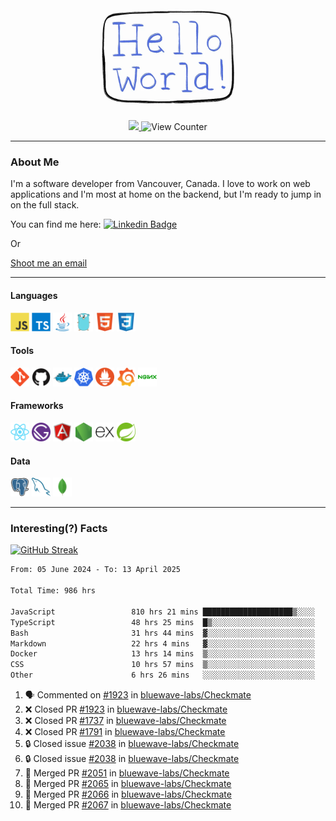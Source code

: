 <div align="center">
    <img src="./img/hello_world.webp" height="200px" width="">
    <div>
        <a href="https://www.linkedin.com/in/ajhollid">
            <img src="https://img.shields.io/badge/LinkedIn-blue"/>
        </a>
        <img src="https://komarev.com/ghpvc/?username=ajhollid&color=yellow" alt="View Counter">
    </div>
</div>

---

### About Me

I'm a software developer from Vancouver, Canada. I love to work on web applications and I'm most at home on the backend, but I'm ready to jump in on the full stack.

You can find me here: [![Linkedin Badge](https://img.shields.io/badge/-ajhollid-blue?style=flat&logo=Linkedin&logoColor=white)](https://www.linkedin.com/in/ajhollid)

Or

[Shoot me an email](mailto:ajhollid@gmail.com)

---

#### Languages

<div>
    <img src="./img/devicons/javascript-original.svg" width=30 height=30 alt="JavaScript">
    <img src="/img/devicons/typescript-original.svg" width=30 height=30 alt="TypeScript">
    <img src="./img/devicons/java-original.svg" width=30 height=30 alt="Java">
    <img src="./img/devicons/go-original.svg" width=30 height=30 alt="Golang">
    <img src="./img/devicons/html5-original.svg" width=30 height=30 alt="HTML 5">
    <img src="./img/devicons/css3-original.svg" width=30 height=30 alt="CSS 3">
</div>

#### Tools

<div>
    <img src="./img/devicons/git-original.svg" width=30 height=30 alt="Git">
    <img src="./img/devicons/github-original.svg" width=30 height=30 alt="Github">
    <img src="./img/devicons/docker-original.svg" width=30 
    height=30 alt="Docker">
    <img src="./img/devicons/kubernetes-original.svg" width=30 height=30 alt="K8">
    <img src="./img/devicons/prometheus-original.svg" width=30 height=30 alt="Prometheus">
    <img src="./img/devicons/grafana-original.svg" width=30 height=30 alt="Grafana">
    <img src="./img/devicons/nginx-original.svg" width=30 height=30 alt="Nginx">
</div>

#### Frameworks

<div>
    <img src="./img/devicons/react-original.svg" width=30 height=30 alt="React">
    <img src="./img/devicons/gatsby-original.svg" width=30 height=30 alt="Gatsby">
    <img src="./img/devicons/angularjs-original.svg" width=30 height=30 alt="AngularJS">
    <img src="./img/devicons/nodejs-original.svg" width=30 height=30 alt="NodeJS">
    <img src="./img/devicons/express-original.svg" width=30 height=30 alt="Express">
    <img src="./img/devicons/spring-original.svg" width=30 height=30 alt="Spring">
</div>

#### Data

<div>
    <img src="./img/devicons/postgresql-original.svg" width=30 height=30 alt="Postgresql">
    <img src="./img/devicons/mysql-original.svg" width=30 height=30 alt="Mysql">
    <img src="./img/devicons/mongodb-original.svg" width=30 height=30 alt="MongoDB">
</div>

---

### Interesting(?) Facts

[![GitHub Streak](http://github-readme-streak-stats.herokuapp.com?user=ajhollid)](https://git.io/streak-stats)

 <!--START_SECTION:waka-->

```txt
From: 05 June 2024 - To: 13 April 2025

Total Time: 986 hrs

JavaScript                 810 hrs 21 mins ████████████████████▒░░░░   81.65 %
TypeScript                 48 hrs 25 mins  █▒░░░░░░░░░░░░░░░░░░░░░░░   04.88 %
Bash                       31 hrs 44 mins  ▓░░░░░░░░░░░░░░░░░░░░░░░░   03.20 %
Markdown                   22 hrs 4 mins   ▓░░░░░░░░░░░░░░░░░░░░░░░░   02.22 %
Docker                     13 hrs 14 mins  ▒░░░░░░░░░░░░░░░░░░░░░░░░   01.33 %
CSS                        10 hrs 57 mins  ▒░░░░░░░░░░░░░░░░░░░░░░░░   01.10 %
Other                      6 hrs 26 mins   ░░░░░░░░░░░░░░░░░░░░░░░░░   00.65 %
```

<!--END_SECTION:waka-->


<!--START_SECTION:activity-->
1. 🗣 Commented on [#1923](https://github.com/bluewave-labs/Checkmate/pull/1923#issuecomment-2806761128) in [bluewave-labs/Checkmate](https://github.com/bluewave-labs/Checkmate)
2. ❌ Closed PR [#1923](https://github.com/bluewave-labs/Checkmate/pull/1923) in [bluewave-labs/Checkmate](https://github.com/bluewave-labs/Checkmate)
3. ❌ Closed PR [#1737](https://github.com/bluewave-labs/Checkmate/pull/1737) in [bluewave-labs/Checkmate](https://github.com/bluewave-labs/Checkmate)
4. ❌ Closed PR [#1791](https://github.com/bluewave-labs/Checkmate/pull/1791) in [bluewave-labs/Checkmate](https://github.com/bluewave-labs/Checkmate)
5. 🔒 Closed issue [#2038](https://github.com/bluewave-labs/Checkmate/issues/2038) in [bluewave-labs/Checkmate](https://github.com/bluewave-labs/Checkmate)
6. 🔒 Closed issue [#2038](https://github.com/bluewave-labs/Checkmate/issues/2038) in [bluewave-labs/Checkmate](https://github.com/bluewave-labs/Checkmate)
7. 🎉 Merged PR [#2051](https://github.com/bluewave-labs/Checkmate/pull/2051) in [bluewave-labs/Checkmate](https://github.com/bluewave-labs/Checkmate)
8. 🎉 Merged PR [#2065](https://github.com/bluewave-labs/Checkmate/pull/2065) in [bluewave-labs/Checkmate](https://github.com/bluewave-labs/Checkmate)
9. 🎉 Merged PR [#2066](https://github.com/bluewave-labs/Checkmate/pull/2066) in [bluewave-labs/Checkmate](https://github.com/bluewave-labs/Checkmate)
10. 🎉 Merged PR [#2067](https://github.com/bluewave-labs/Checkmate/pull/2067) in [bluewave-labs/Checkmate](https://github.com/bluewave-labs/Checkmate)
<!--END_SECTION:activity-->

